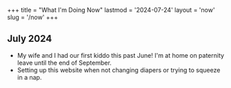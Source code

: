 +++
title = "What I'm Doing Now"
lastmod = '2024-07-24'
layout = 'now'
slug = '/now'
+++

## July 2024

- My wife and I had our first kiddo this past June! I'm at home on paternity leave until the end of September.
- Setting up this website when not changing diapers or trying to squeeze in a nap.